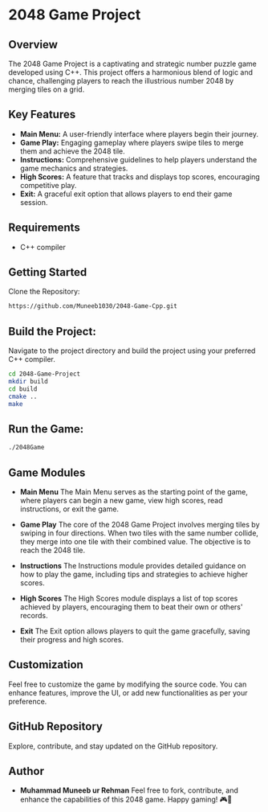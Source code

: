 # 2048 Game Project
## Overview
The 2048 Game Project is a captivating and strategic number puzzle game developed using C++. This project offers a harmonious blend of logic and chance, challenging players to reach the illustrious number 2048 by merging tiles on a grid.

## Key Features
- **Main Menu:** A user-friendly interface where players begin their journey.
- **Game Play:** Engaging gameplay where players swipe tiles to merge them and achieve the 2048 tile.
- **Instructions:** Comprehensive guidelines to help players understand the game mechanics and strategies.
- **High Scores:** A feature that tracks and displays top scores, encouraging competitive play.
- **Exit:** A graceful exit option that allows players to end their game session.
## Requirements
- C++ compiler

## Getting Started
Clone the Repository:
```bash
https://github.com/Muneeb1030/2048-Game-Cpp.git
```

## Build the Project:
Navigate to the project directory and build the project using your preferred C++ compiler.

```bash 
cd 2048-Game-Project
mkdir build
cd build
cmake ..
make
```
## Run the Game:
```bash
./2048Game
```
## Game Modules
- **Main Menu**
The Main Menu serves as the starting point of the game, where players can begin a new game, view high scores, read instructions, or exit the game.

- **Game Play**
The core of the 2048 Game Project involves merging tiles by swiping in four directions. When two tiles with the same number collide, they merge into one tile with their combined value. The objective is to reach the 2048 tile.

- **Instructions**
The Instructions module provides detailed guidance on how to play the game, including tips and strategies to achieve higher scores.

- **High Scores**
The High Scores module displays a list of top scores achieved by players, encouraging them to beat their own or others' records.

- **Exit**
The Exit option allows players to quit the game gracefully, saving their progress and high scores.

## Customization
Feel free to customize the game by modifying the source code. You can enhance features, improve the UI, or add new functionalities as per your preference.

## GitHub Repository
Explore, contribute, and stay updated on the GitHub repository.

## Author
- **Muhammad Muneeb ur Rehman**
Feel free to fork, contribute, and enhance the capabilities of this 2048 game. Happy gaming! 🎮🧩


